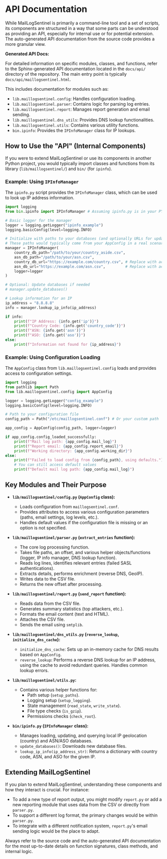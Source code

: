 # API Documentation

While MailLogSentinel is primarily a command-line tool and a set of scripts, its components are structured in a way that some parts can be understood as providing an API, especially for internal use or for potential extension. The auto-generated API documentation from the source code provides a more granular view.

**Generated API Docs:**

For detailed information on specific modules, classes, and functions, refer to the Sphinx-generated API documentation located in the `docs/api/` directory of the repository. The main entry point is typically `docs/api/maillogsentinel.html`.

This includes documentation for modules such as:
*   `lib.maillogsentinel.config`: Handles configuration loading.
*   `lib.maillogsentinel.parser`: Contains logic for parsing log entries.
*   `lib.maillogsentinel.report`: Manages report generation and email sending.
*   `lib.maillogsentinel.dns_utils`: Provides DNS lookup functionalities.
*   `lib.maillogsentinel.utils`: Contains various utility functions.
*   `bin.ipinfo`: Provides the `IPInfoManager` class for IP lookups.

## How to Use the "API" (Internal Components)

If you were to extend MailLogSentinel or use its components in another Python project, you would typically import classes and functions from its library (`lib/maillogsentinel/`) and `bin/` (for `ipinfo`).

### Example: Using `IPInfoManager`

The `ipinfo.py` script provides the `IPInfoManager` class, which can be used to look up IP address information.

```python
import logging
from bin.ipinfo import IPInfoManager # Assuming ipinfo.py is in your PYTHONPATH

# Basic logger for the manager
logger = logging.getLogger("ipinfo_example")
logging.basicConfig(level=logging.INFO)

# Initialize with paths to your databases (and optionally URLs for updates)
# These paths would typically come from your AppConfig in a real scenario
manager = IPInfoManager(
    country_db_path="/path/to/your/country_aside.csv",
    asn_db_path="/path/to/your/asn.csv",
    country_db_url="https://example.com/country.csv", # Replace with actual URLs
    asn_db_url="https://example.com/asn.csv",         # Replace with actual URLs
    logger=logger
)

# Optional: Update databases if needed
# manager.update_databases()

# Lookup information for an IP
ip_address = "8.8.8.8"
info = manager.lookup_ip_info(ip_address)

if info:
    print(f"IP Address: {info.get('ip')}")
    print(f"Country Code: {info.get('country_code')}")
    print(f"ASN: {info.get('asn')}")
    print(f"ASO: {info.get('aso')}")
else:
    print(f"Information not found for {ip_address}")

```

### Example: Using Configuration Loading

The `AppConfig` class from `lib.maillogsentinel.config` loads and provides access to configuration settings.

```python
import logging
from pathlib import Path
from lib.maillogsentinel.config import AppConfig

logger = logging.getLogger("config_example")
logging.basicConfig(level=logging.INFO)

# Path to your configuration file
config_path = Path("/etc/maillogsentinel.conf") # Or your custom path

app_config = AppConfig(config_path, logger=logger)

if app_config.config_loaded_successfully:
    print(f"Mail log path: {app_config.mail_log}")
    print(f"Report email: {app_config.report_email}")
    print(f"Working directory: {app_config.working_dir}")
else:
    print(f"Failed to load config from {config_path}, using defaults.")
    # You can still access default values
    print(f"Default mail log path: {app_config.mail_log}")

```

## Key Modules and Their Purpose

*   **`lib/maillogsentinel/config.py` (`AppConfig` class):**
    *   Loads configuration from `maillogsentinel.conf`.
    *   Provides attributes to access various configuration parameters (paths, email settings, log levels, etc.).
    *   Handles default values if the configuration file is missing or an option is not specified.

*   **`lib/maillogsentinel/parser.py` (`extract_entries` function):**
    *   The core log processing function.
    *   Takes file paths, an offset, and various helper objects/functions (logger, IP info manager, DNS lookup function).
    *   Reads log lines, identifies relevant entries (failed SASL authentications).
    *   Extracts details, performs enrichment (reverse DNS, GeoIP).
    *   Writes data to the CSV file.
    *   Returns the new offset after processing.

*   **`lib/maillogsentinel/report.py` (`send_report` function):**
    *   Reads data from the CSV file.
    *   Generates summary statistics (top attackers, etc.).
    *   Formats the email content (text and HTML).
    *   Attaches the CSV file.
    *   Sends the email using `smtplib`.

*   **`lib/maillogsentinel/dns_utils.py` (`reverse_lookup`, `initialize_dns_cache`):**
    *   `initialize_dns_cache`: Sets up an in-memory cache for DNS results based on `AppConfig`.
    *   `reverse_lookup`: Performs a reverse DNS lookup for an IP address, using the cache to avoid redundant queries. Handles common lookup errors.

*   **`lib/maillogsentinel/utils.py`:**
    *   Contains various helper functions for:
        *   Path setup (`setup_paths`).
        *   Logging setup (`setup_logging`).
        *   State management (`read_state`, `write_state`).
        *   File type checks (`is_gzip`).
        *   Permissions checks (`check_root`).

*   **`bin/ipinfo.py` (`IPInfoManager` class):**
    *   Manages loading, updating, and querying local IP geolocation (country) and ASN/ASO databases.
    *   `update_databases()`: Downloads new database files.
    *   `lookup_ip_info(ip_address_str)`: Returns a dictionary with country code, ASN, and ASO for the given IP.

## Extending MailLogSentinel

If you plan to extend MailLogSentinel, understanding these components and how they interact is crucial. For instance:

*   To add a new type of report output, you might modify `report.py` or add a new reporting module that uses data from the CSV or directly from `parser.py`.
*   To support a different log format, the primary changes would be within `parser.py`.
*   To integrate with a different notification system, `report.py`'s email sending logic would be the place to adapt.

Always refer to the source code and the auto-generated API documentation for the most up-to-date details on function signatures, class methods, and internal logic.
